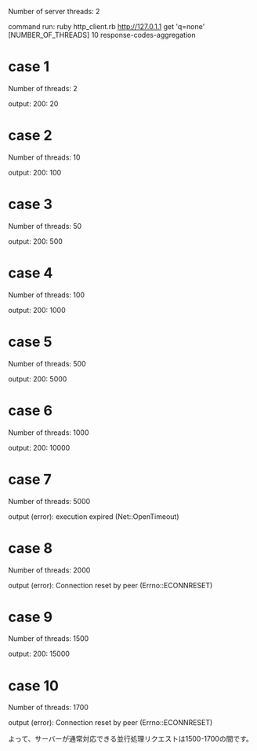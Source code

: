 Number of server threads: 2

command run: 
ruby http_client.rb http://127.0.1.1 get 'q=none' [NUMBER_OF_THREADS] 10 response-codes-aggregation

# case 1
Number of threads: 2

output: 
200: 20

# case 2
Number of threads: 10

output: 
200: 100

# case 3
Number of threads: 50

output: 
200: 500

# case 4
Number of threads: 100

output: 
200: 1000

# case 5
Number of threads: 500

output: 
200: 5000

# case 6
Number of threads: 1000

output: 
200: 10000

# case 7
Number of threads: 5000

output (error): 
execution expired (Net::OpenTimeout)

# case 8
Number of threads: 2000

output (error): 
Connection reset by peer (Errno::ECONNRESET)

# case 9
Number of threads: 1500

output: 
200: 15000

# case 10
Number of threads: 1700

output (error): 
Connection reset by peer (Errno::ECONNRESET)

よって、サーバーが通常対応できる並行処理リクエストは1500-1700の間です。
